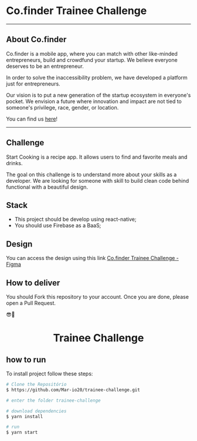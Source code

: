 # Co.finder Trainee Challenge

---
## About Co.finder
Co.finder is a mobile app, where you can match with other like-minded entrepreneurs, build and crowdfund your startup. We believe everyone deserves to be an entrepreneur. 

In order to solve the inaccessibility problem, we have developed a platform just for entrepreneurs.

Our vision is to put a new generation of the startup ecosystem in everyone's pocket. We envision a future where innovation and impact are not tied to someone's privilege, race, gender, or location.

You can find us [here](https://www.cofinderapp.com/)!

---

## Challenge
Start Cooking is a recipe app. It allows users to find and favorite meals and drinks.

The goal on this challenge is to understand more about your skills as a developer.
We are looking for someone with skill to build clean code behind functional with a beautiful design.

## Stack
* This project should be develop using react-native;
* You should use Firebase as a BaaS;

## Design
You can access the design using this link [Co.finder Trainee Challenge - Figma](https://www.figma.com/file/ZOC3mcr9YPbYpdYQv55K6c/Co.finder---Trainee-Challenge?node-id=0%3A1)

## How to deliver
You should Fork this repository to your account.
Once you are done, please open a Pull Request.

😎🚀
<h1 align="center">Trainee Challenge
</h1>

## how to run

To install project follow these steps:

```bash
# Clone the Repositório
$ https://github.com/Mar-io20/trainee-challenge.git
```

```bash
# enter the folder trainee-challenge
```

```bash
# download dependencies
$ yarn install
```

```bash
# run
$ yarn start
```
